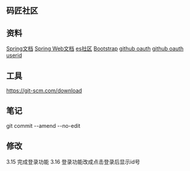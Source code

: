 ## 码匠社区

## 资料
[Spring文档](https://spring.io/guides)
[Spring Web文档](https://spring.io/guides/gs/serving-web-content/)
[es社区](https://elasticsearch.cn/explore)
[Bootstrap](https://v3.bootcss.com/components/?#navbar-default)
[github oauth](https://docs.github.com/en/developers/apps/authorizing-oauth-apps)
[github oauth userid](https://github.com/settings/applications/1495304)

## 工具
https://git-scm.com/download

## 笔记
git commit --amend --no-edit

## 修改
3.15 完成登录功能
3.16 登录功能改成点击登录后显示id号